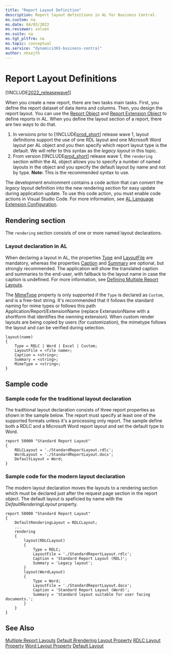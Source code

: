 ```yaml
---
title: "Report Layout Definition"
description: Report layout definitions in AL for Business Central.
ms.custom: na
ms.date: 04/03/2022
ms.reviewer: solsen
ms.suite: na
ms.tgt_pltfrm: na
ms.topic: conceptual
ms.service: "dynamics365-business-central"
author: nhsejth
---
```


# Report Layout Definitions

[!INCLUDE[2022_releasewave1](../includes/2022_releasewave1.md)]

When you create a new report, there are two tasks main tasks. First, you define the report dataset of data items and columns. Then, you design the report layout. You can use the [Report Object](devenv-report-object-md) and [Report Extension Object](devenv-report-ext-object.md) to define reports in AL. When you define the layout section of a report, there are two ways to do that.

1. In versions prior to [!INCLUDE[prod_short](../includes/prod_short.md)] release wave 1, layout definitions support the use of one RDL layout and one Microsoft Word layout per AL object and you then specify which report layout type is the default. We will refer to this syntax as the *legacy layout* in this topic.
2. From version [!INCLUDE[prod_short](../includes/prod_short.md)] release wave 1, the `rendering` section within the AL object allows you to specify a number of named layouts in the object and you specify the default layout by name and not by type. **Note:** This is the recommended syntax to use.

The development environment contains a code action that can convert the *legacy layout* definition into the new rendering section for easy update during application update. To use this code action, you must enable code actions in Visual Studio Code. For more information, see [AL Language Extension Configuration](devenv-al-extension-configuration.md).

## Rendering section

The `rendering` section consists of one or more named layout declarations.

### Layout declaration in AL 

When declaring a layout in AL, the properties [Type](properties/devenv-type-property.md) and [LayoutFile](properties/devenv-layoutfile-property.md) are mandatory, whereas the properties [Caption](properties/devenv-caption-property.md) and [Summary](properties/devenv-summary-property.md) are optional, but strongly recommended. The application will show the translated caption and summaries to the end-user, with fallback to the layout name in case the caption is undefined. For more information, see [Defining Multiple Report Layouts](devenv-multiple-report-layouts.md).

The [MimeType](properties/devenv-mimetype-property.md) property is only supported if the `Type` is declared as `Custom`, and is a free-text string. It's recommended that it follows the standard naming for mime types or follows this path Application/Report/ExtensionName (replace ExtenasionName with a shortform that identifies the ownning extension). When custom render layouts are being copied by users (for customization), the mimetype follows the layout and can be verified during selection.

```al
layout(name)
{
    Type = RDLC | Word | Excel | Custom;
    LayoutFile = <file name>;
    Caption = <string>;
    Summary = <string>;
    MimeType = <string>;
}
```

## Sample code

### Sample code for the traditional layout declaration

The traditional layout declaration consists of three report properties as shown in the sample below. The report must specify at least one of the supported formats unless it's a processing only report. The sample define both a RDLC and a Microsoft Word report layout and set the default type to Word.

```al
report 50000 "Standard Report Layout"
{
    RDLCLayout = './StandardReportLayout.rdlc';
    WordLayout = './StandardReportLayout.docx';
    DefaultLayout = Word;
}
```

### Sample code for the modern layout declaration

The modern layout declaration moves the layouts to a rendering section which must be declared just after the request page section in the report object. The default layout is speficied by name with the *DefaultRenderingLayout* property. 

```al
report 50000 "Standard Report Layout"
{
    DefaultRenderingLayout = RDLCLayout;
    ...
    rendering
    {
        layout(RDLCLayout)
        {
            Type = RDLC;
            LayoutFile = './StandardReportLayout.rdlc';
            Caption = 'Standard Report Layout (RDL)';
            Summary = 'Legacy layout';
        }
        layout(WordLayout)
        {
            Type = Word;
            LayoutFile = './StandardReportLayout.docx';
            Caption = 'Standard Report Layout (Word)';
            Summary = 'Standard layout suitable for user facing documents.';
        }
    }
}
```

## See Also

[Multiple Report Layouts](devenv-multiple-report-layouts.md)
[Default Rrendering Layout Property](properties/devenv-defaultrenderinglayout-property.md)
[RDLC Layout Property](properties/devenv-rdlclayout-property.md)
[Word Layout Property](properties/devenv-wordlayout-property.md)
[Default Layout](properties/devenv-defaultlayout-property.md)
